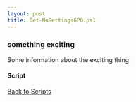 ```yaml
---
layout: post
title: Get-NoSettingsGPO.ps1
---
```


### something exciting

Some information about the exciting thing

#### Script

<script src="https://gist-it.appspot.com/github.com/BanterBoy/scripts-blog/blob/master/PowerShell/scripts/activeDirectory/Get-NoSettingsGPO.ps1"></script>

<a href="/menu/_pages/scripts.html">Back to Scripts</a>
